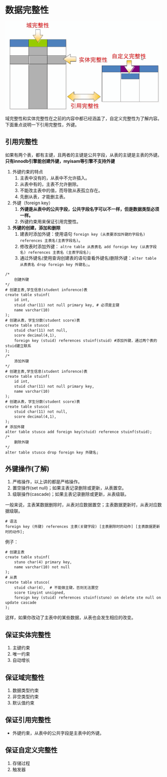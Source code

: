 # 数据完整性

![08数据完整性](./img/08shuju.png)


域完整性和实体完整性在之前的内容中都已经涵盖了，自定义完整性为了解内容。下面重点说明一下引用完整性，外键。

## 引用完整性

如果有两个表，都有主键，且两者的主键是公共字段，从表的主键是主表的外键。**只有innodb引擎能创建外键，myisam等引擎不支持外键**

1. 外键约束的特点
   1. 主表中没有的，从表中不允许插入。
   2. 从表中有的，主表不允许删除。
   3. 不能改主表中的值，而导致从表孤立存在。
   4. 先删从表，才能删主表。
2. 外键（foreign key）
   1. **外键是从表中的公共字段，公共字段名字可以不一样，但是数据类型必须一样。**
   2. 外键约束用来保证引用完整性。
3. **外键的创建，添加和删除**
   1. 建表时添加外键：使用语句 `foreign key (从表要添加外键的字段名) references 主表名(主表字段名)`。
   2. 修改表时添加外键： `altre table 从表表名 add foreign key (从表字段名) references 主表名 (主表字段名);`
   3. 通过外键名(使用查询创建表的语句查看外键名)删除外键：`alter table 从表表名 drop foreign key 外键名;`。

```mysql
/*
	创建外键
*/
# 创建主表,学生信息(student inforence)表
create table stuinf(
	id int,
	stuid char(11) not null primary key, # 必须是主键
	name varchar(10)
);
# 创建从表，学生分数(student score)表
create table stusco(
	stuid char(11) not null,
	score decimal(4,1),
	foreign key (stuid) references stuinf(stuid) #添加外键，通过两个表的stuid建立联系
);
/*
	添加外键
*/
# 创建主表,学生信息(student inforence)表
create table stuinf(
	id int,
	stuid char(11) not null primary key,
	name varchar(10)
);
# 创建从表，学生分数(student score)表
create table stusco(
	stuid char(11) not null,
	score decimal(4,1),
);
# 添加外键
alter table stusco add foreign key(stuid) reference stuinf(stuid);
/*
	删除外键
*/
alter table stusco drop foreign key 外键名;
```

## 外键操作(了解)

1. 严格操作，以上讲的都是严格操作。
2. 置空操作(set null)；如果主表记录删除或更新，从表置空。
3. 级联操作(cascade)；如果主表记录删除或更新，从表级联。

一般来说，主表某数据删除时，从表对应数据置空；主表数据更新时，从表对应数据级联。

```mysql
# 语法
foreign key (外键) references 主表(关键字段) [主表删除时的动作] [主表数据更新时的动作];
```

例子：

```mysql
# 创建主表
create table stuinf(
	stuno char(4) primary key,
	name varchar(10) not null
);
# 从表
create table stusco(
	stuid char(4),  # 不能做主键，否则无法置空
	score tinyint unsigned,
	foreign key (stuid) references stuinf(stuno) on delete ste null on update cascade
);
```

这样，如果你改动了主表中的某些数据，从表也会发生相应的改变。

## 保证实体完整性

1. 主键约束
2. 唯一约束
3. 自动增长

## 保证域完整性

1. 数据类型约束
2. 非空类型约束
3. 默认值约束

## 保证引用完整性

- 外键约束，从表中的公共字段是主表中的外键。

## 保证自定义完整性

1. 存储过程
2. 触发器